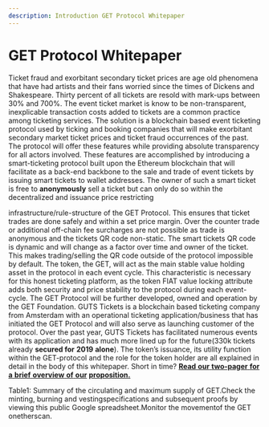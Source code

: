 ```yaml
---
description: Introduction GET Protocol Whitepaper
---
```


# GET Protocol Whitepaper

Ticket fraud and exorbitant secondary ticket prices are age old phenomena that have had artists and their fans worried since the times of Dickens and Shakespeare. Thirty percent of all tickets are resold with mark-ups between 30% and 700%. The event ticket market is know to be non-transparent, inexplicable transaction costs added to tickets are a common practice among ticketing services. The solution is a blockchain based event ticketing protocol used by ticking and booking companies that will make exorbitant secondary market ticket prices and ticket fraud occurrences of the past. The protocol will offer these features while providing absolute transparency for all actors involved. These features are accomplished by introducing a smart-ticketing protocol built upon the Ethereum blockchain that will facilitate as a back-end backbone to the sale and trade of event tickets by issuing smart tickets to wallet addresses. The owner of such a smart ticket is free to **anonymously** sell a ticket but can only do so within the decentralized and issuance price restricting

 infrastructure/rule-structure of the GET Protocol. This ensures that ticket trades are done safely and within a set price margin. Over the counter trade or additional off-chain fee surcharges are not possible as trade is anonymous and the tickets QR code non-static. The smart tickets QR code is dynamic and will change as a factor over time and owner of the ticket. This makes trading/selling the QR code outside of the protocol impossible by default. The token, the GET, will act as the main stable value holding asset in the protocol in each event cycle. This characteristic is necessary for this honest ticketing platform, as the token FIAT value locking attribute adds both security and price stability to the protocol during each event-cycle. The GET Protocol will be further developed, owned and operation by the GET Foundation. GUTS Tickets is a blockchain based ticketing company from Amsterdam with an operational ticketing application/business that has initiated the GET Protocol and will also serve as launching customer of the protocol. Over the past year, GUTS Tickets has facilitated numerous events with its application and has much more lined up for the future\(330k tickets already **secured for** **2019** **alone**\). The token’s issuance, its utility function within the GET-protocol and the role for the token holder are all explained in detail in the body of this whitepaper. Short in time? [**Read** **our** **two-pager** **for** **a** **brief** **overview** **of** **our**](https://guts.tickets/files/two-pager-GET-Protocol-latest.pdf) [**proposition.**](https://guts.tickets/files/two-pager-get-protocol-latest.pdf)

Table1: Summary of the circulating and maximum supply of GET.Check the minting, burning and vestingspecifications and subsequent proofs by viewing this public Google spreadsheet.Monitor the movementof the GET onetherscan.



